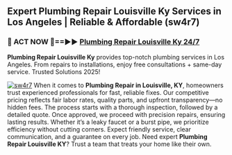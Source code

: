 ## Expert Plumbing Repair Louisville Ky Services in Los Angeles | Reliable & Affordable (sw4r7)  

<h3>🚿 ACT NOW 🌟==►► <a href="https://tinyurl.com/2ne6vx2x" rel="nofollow">Plumbing Repair Louisville Ky 24/7</a></h3>

**Plumbing Repair Louisville Ky** provides top-notch plumbing services in Los Angeles. From repairs to installations, enjoy free consultations + same-day service. Trusted Solutions 2025!

[![sw4r7](https://i.imgur.com/4PFF4AK.jpeg)](https://tinyurl.com/2ne6vx2x)
When it comes to **Plumbing Repair in Louisville, KY**, homeowners trust experienced professionals for fast, reliable fixes. Our competitive pricing reflects fair labor rates, quality parts, and upfront transparency—no hidden fees. The process starts with a thorough inspection, followed by a detailed quote. Once approved, we proceed with precision repairs, ensuring lasting results. Whether it’s a leaky faucet or a burst pipe, we prioritize efficiency without cutting corners. Expect friendly service, clear communication, and a guarantee on every job. Need expert **Plumbing Repair Louisville KY**? Trust a team that treats your home like their own.